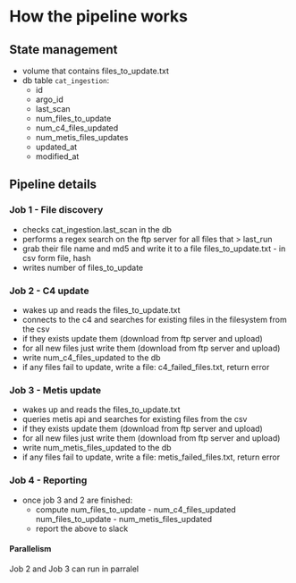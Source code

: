 # How the pipeline works

## State management

- volume that contains files_to_update.txt
- db table `cat_ingestion`: 
	- id
	- argo_id
	- last_scan
	- num_files_to_update
	- num_c4_files_updated
	- num_metis_files_updates
	- updated_at
	- modified_at

## Pipeline details

### Job 1 - File discovery

- checks cat_ingestion.last_scan in the db 
- performs a regex search on the ftp server for all files that > last_run
- grab their file name and md5 and write it to a file files_to_update.txt - in csv form file, hash
- writes number of files_to_update 

### Job 2 - C4 update

- wakes up and reads the files_to_update.txt
- connects to the c4 and searches for existing files in the filesystem from the csv
- if they exists update them (download from ftp server and upload)
- for all new files just write them (download from ftp server and upload)
- write num_c4_files_updated to the db
- if any files fail to update, write a file: c4_failed_files.txt, return error

### Job 3 - Metis update

- wakes up and reads the files_to_update.txt
- queries metis api and searches for existing files from the csv
- if they exists update them (download from ftp server and upload)
- for all new files just write them (download from ftp server and upload)
- write num_metis_files_updated to the db
- if any files fail to update, write a file: metis_failed_files.txt, return error

### Job 4 - Reporting

- once job 3 and 2 are finished:
	- compute
		num_files_to_update -  num_c4_files_updated
		num_files_to_update -  num_metis_files_updated
	- report the above to slack

#### Parallelism

Job 2 and Job 3 can run in parralel